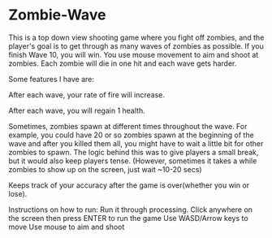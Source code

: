 # Zombie-Wave
This is a top down view shooting game where you fight off zombies, and the player's goal is to get through as many waves of zombies as possible. If you finish Wave 10, you will win. You use mouse movement to aim and shoot at zombies. Each zombie will die in one hit and each wave gets harder. 

Some features I have are:

After each wave, your rate of fire will increase.

After each wave, you will regain 1 health.

Sometimes, zombies spawn at different times throughout the wave. For example, you could have 20 or so zombies spawn at the beginning of the wave and after you killed them all, you might have to wait a little bit for other zombies to spawn. The logic behind this was to give players a small break, but it would also keep players tense. (However, sometimes it takes a while zombies to show up on the screen, just wait ~10-20 secs)

Keeps track of your accuracy after the game is over(whether you win or lose).

Instructions on how to run: 
Run it through processing.
Click anywhere on the screen then press ENTER to run the game
Use WASD/Arrow keys to move
Use mouse to aim and shoot
